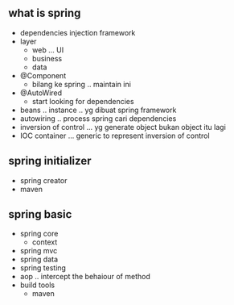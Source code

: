 ## what is spring
- dependencies injection framework
- layer
    - web ... UI
    - business
    - data
- @Component
    - bilang ke spring .. maintain ini
- @AutoWired
    - start looking for dependencies
- beans .. instance .. yg dibuat spring framework
- autowiring .. process spring cari dependencies
- inversion of control ... yg generate object bukan object itu lagi
- IOC container ... generic to represent inversion of control

## spring initializer
- spring creator
- maven

## spring basic
- spring core
    - context
- spring mvc
- spring data
- spring testing
- aop .. intercept the behaiour of method
- build tools
    - maven
